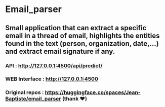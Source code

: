 # Email_parser

## Small application that can extract a specific email in a thread of email, highlights the entities found in the text (person, organization, date,...) and extract email signature if any.

### API : http://127.0.0.1:4500/api/predict/
### WEB Interface : http://127.0.0.1:4500

### Original repos : https://huggingface.co/spaces/Jean-Baptiste/email_parser (thank ♥︎)